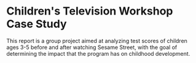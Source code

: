 # Children's Television Workshop Case Study
This report is a group project aimed at analyzing test scores of children ages 3-5 before and after watching Sesame Street, with the goal of determining the impact that the program has on childhood development.
